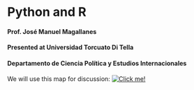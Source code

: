 # Python and R 
#### Prof. José Manuel Magallanes
#### Presented at Universidad Torcuato Di Tella
#### Departamento de Ciencia Política y Estudios Internacionales

We will use this map for discussion:
<a href="https://www.mindmeister.com/3373541032/sesi-n-1">
  <img src="https://github.com/Magallanes-at-UTDT/RvsPython_ShortTalk/blob/main/logoMap.png?raw=true" alt="Click me!" />
</a>

